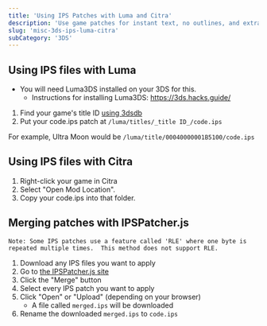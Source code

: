 ```yaml
---
title: 'Using IPS Patches with Luma and Citra'
description: 'Use game patches for instant text, no outlines, and extra fun'
slug: 'misc-3ds-ips-luma-citra'
subCategory: '3DS'
---
```


## Using IPS files with Luma

- You will need Luma3DS installed on your 3DS for this.
  - Instructions for installing Luma3DS: https://3ds.hacks.guide/

1. Find your game's title ID [using 3dsdb](http://www.3dsdb.com/)
2. Put your code.ips patch at `/luma/titles/_title ID_/code.ips`

For example, Ultra Moon would be `/luma/title/00040000001B5100/code.ips`

## Using IPS files with Citra

1. Right-click your game in Citra
2. Select "Open Mod Location".
3. Copy your code.ips into that folder. 

## Merging patches with IPSPatcher.js

```
Note: Some IPS patches use a feature called 'RLE' where one byte is repeated multiple times.  This method does not support RLE.
```

1. Download any IPS files you want to apply
2. Go to [the IPSPatcher.js site](https://zaksabeast.github.io/ipspatcher.js/build/)
3. Click the "Merge" button
4. Select every IPS patch you want to apply
5. Click "Open" or "Upload" (depending on your browser)
   - A file called `merged.ips` will be downloaded
6. Rename the downloaded `merged.ips` to `code.ips`
